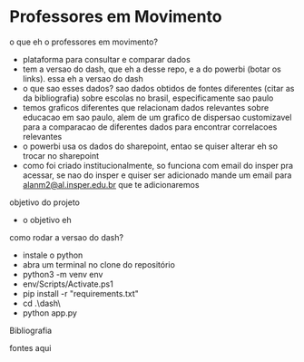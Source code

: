 # Professores em Movimento

o que eh o professores em movimento?

- plataforma para consultar e comparar dados
- tem a versao do dash, que eh a desse repo, e a do powerbi (botar os links). essa eh a versao do dash
- o que sao esses dados? sao dados obtidos de fontes diferentes (citar as da bibliografia) sobre escolas no brasil, especificamente sao paulo
- temos graficos diferentes que relacionam dados relevantes sobre educacao em sao paulo, alem de um grafico de dispersao customizavel para a comparacao de diferentes dados para encontrar correlacoes relevantes
- o powerbi usa os dados do sharepoint, entao se quiser alterar eh so trocar no sharepoint
- como foi criado institucionalmente, so funciona com email do insper pra acessar, se nao do insper e quiser ser adicionado mande um email para alanm2@al.insper.edu.br que te adicionaremos


objetivo do projeto

- o objetivo eh


como rodar a versao do dash?

- instale o python
- abra um terminal no clone do repositório
- python3 -m venv env
- env/Scripts/Activate.ps1
- pip install -r "requirements.txt"
- cd .\dash\
- python app.py


Bibliografia

fontes aqui
